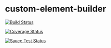 # custom-element-builder

[![Build Status](https://travis-ci.org/tmorin/custom-element-builder.svg)](https://travis-ci.org/tmorin/custom-element-builder)

[![Coverage Status](https://coveralls.io/repos/tmorin/custom-element-builder/badge.svg)](https://coveralls.io/r/tmorin/custom-element-builder)

[![Sauce Test Status](https://saucelabs.com/browser-matrix/customelementbuilder.svg)](https://saucelabs.com/u/customelementbuilder)
